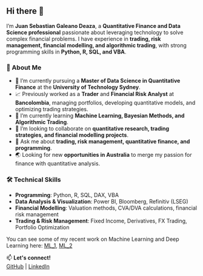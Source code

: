 ## Hi there 👋

I’m **Juan Sebastian Galeano Deaza**, a **Quantitative Finance and Data Science professional** passionate about leveraging technology to solve complex financial problems. I have experience in **trading, risk management, financial modelling, and algorithmic trading**, with strong programming skills in **Python, R, SQL, and VBA**.

### 🚀 About Me
- 🔭 I’m currently pursuing a **Master of Data Science in Quantitative Finance** at the **University of Technology Sydney**.
- 📈 Previously worked as a **Trader** and **Financial Risk Analyst** at **Bancolombia**, managing portfolios, developing quantitative models, and optimizing trading strategies.
- 🌱 I’m currently learning **Machine Learning, Bayesian Methods, and Algorithmic Trading**.
- 👯 I’m looking to collaborate on **quantitative research, trading strategies, and financial modelling projects**.
- 💬 Ask me about **trading, risk management, quantitative finance, and programming**.
- 🌏 Looking for new **opportunities in Australia** to merge my passion for finance with quantitative analysis.
  
### 🛠 Technical Skills
- **Programming**: Python, R, SQL, DAX, VBA
- **Data Analysis & Visualization**: Power BI, Bloomberg, Refinitiv (LSEG)
- **Financial Modelling**: Valuation methods, CVA/DVA calculations, financial risk management
- **Trading & Risk Management**: Fixed Income, Derivatives, FX Trading, Portfolio Optimization

You can see some of my recent work on Machine Learning and Deep Learning here: [ML_1](https://quantgang.github.io/MachineLearning_P1/), [ML_2](https://quantgang.github.io/MachineLearning_P2/)  

📫 **Let's connect!**  
[GitHub](https://github.com/QuantGang) | [LinkedIn](https://linkedin.com/in/juan-sebastian-galeano-d)  
